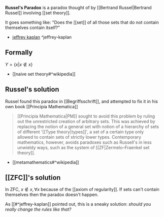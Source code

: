 **Russel's Paradox** is a paradox thought of by [[Bertrand Russel|Bertrand Russel]] involving [[set theory]].

It goes something like: "Does the [[set]] of all those sets that do not contain themselves contain itself?"

- [jeffrey kaplan](https://www.youtube.com/watch?v=ymGt7I4Yn3k) ^jeffrey-kaplan

## Formally

${ Y = \{  x | x \not\in x \} }$
- [[naive set theory#^wikipedia]]

## Russel's solution

Russel found this paradox in [[Begriffsschrift]], and attempted to fix it in his own book [[Principia Mathematica]]

>[[Principia Mathematica|PM]] sought to avoid this problem by ruling out the unrestricted creation of arbitrary sets. This was achieved by replacing the notion of a general set with notion of a hierarchy of sets of different '[[Type theory|types]]', a set of a certain type only allowed to contain sets of strictly lower types. Contemporary mathematics, however, avoids paradoxes such as Russell's in less unwieldy ways, such as the system of [[ZF|Zermelo–Fraenkel set theory]].
- [[metamathematics#^wikipedia]]

## [[ZFC]]'s solution

In ZFC, ${ x \not\in x, \forall x }$ because of the [[axiom of regularity]].
If sets can't contain themselves then the paradox doesn't happen.

As [[#^jeffrey-kaplan]] pointed out, this is a sneaky solution: _should you really change the rules like that?_